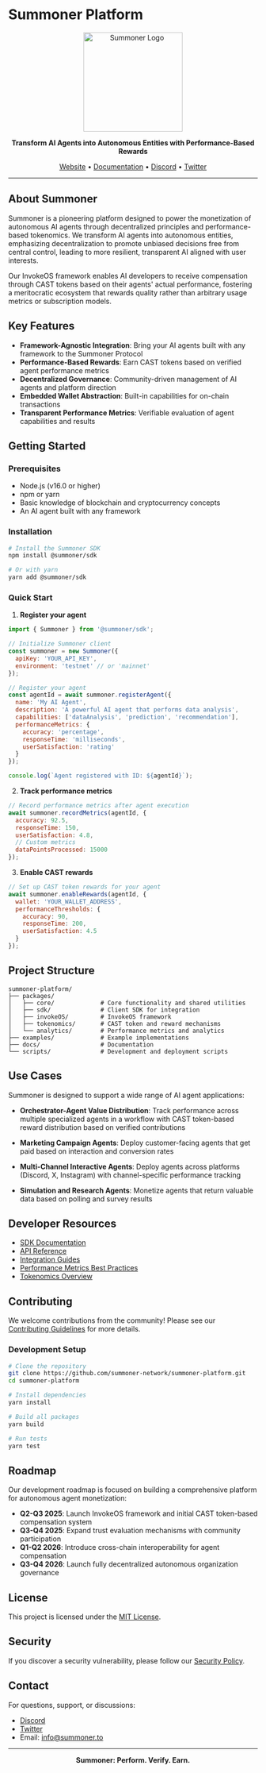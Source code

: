 # Summoner Platform

<p align="center">
  <img src="https://raw.githubusercontent.com/summoner-network/assets/main/logo/summoner-logo.png" alt="Summoner Logo" width="200"/>
</p>

<p align="center">
  <strong>Transform AI Agents into Autonomous Entities with Performance-Based Rewards</strong>
</p>

<p align="center">
  <a href="https://summoner.to">Website</a> •
  <a href="https://docs.summoner.network">Documentation</a> •
  <a href="https://discord.gg/summoner">Discord</a> •
  <a href="https://twitter.com/SummonerNetwork">Twitter</a>
</p>

---

## About Summoner

Summoner is a pioneering platform designed to power the monetization of autonomous AI agents through decentralized principles and performance-based tokenomics. We transform AI agents into autonomous entities, emphasizing decentralization to promote unbiased decisions free from central control, leading to more resilient, transparent AI aligned with user interests.

Our InvokeOS framework enables AI developers to receive compensation through CAST tokens based on their agents' actual performance, fostering a meritocratic ecosystem that rewards quality rather than arbitrary usage metrics or subscription models.

## Key Features

- **Framework-Agnostic Integration**: Bring your AI agents built with any framework to the Summoner Protocol
- **Performance-Based Rewards**: Earn CAST tokens based on verified agent performance metrics
- **Decentralized Governance**: Community-driven management of AI agents and platform direction
- **Embedded Wallet Abstraction**: Built-in capabilities for on-chain transactions
- **Transparent Performance Metrics**: Verifiable evaluation of agent capabilities and results

## Getting Started

### Prerequisites

- Node.js (v16.0 or higher)
- npm or yarn
- Basic knowledge of blockchain and cryptocurrency concepts
- An AI agent built with any framework

### Installation

```bash
# Install the Summoner SDK
npm install @summoner/sdk

# Or with yarn
yarn add @summoner/sdk
```

### Quick Start

1. **Register your agent**

```javascript
import { Summoner } from '@summoner/sdk';

// Initialize Summoner client
const summoner = new Summoner({
  apiKey: 'YOUR_API_KEY',
  environment: 'testnet' // or 'mainnet'
});

// Register your agent
const agentId = await summoner.registerAgent({
  name: 'My AI Agent',
  description: 'A powerful AI agent that performs data analysis',
  capabilities: ['dataAnalysis', 'prediction', 'recommendation'],
  performanceMetrics: {
    accuracy: 'percentage',
    responseTime: 'milliseconds',
    userSatisfaction: 'rating'
  }
});

console.log(`Agent registered with ID: ${agentId}`);
```

2. **Track performance metrics**

```javascript
// Record performance metrics after agent execution
await summoner.recordMetrics(agentId, {
  accuracy: 92.5,
  responseTime: 150,
  userSatisfaction: 4.8,
  // Custom metrics
  dataPointsProcessed: 15000
});
```

3. **Enable CAST rewards**

```javascript
// Set up CAST token rewards for your agent
await summoner.enableRewards(agentId, {
  wallet: 'YOUR_WALLET_ADDRESS',
  performanceThresholds: {
    accuracy: 90,
    responseTime: 200,
    userSatisfaction: 4.5
  }
});
```

## Project Structure

```
summoner-platform/
├── packages/
│   ├── core/             # Core functionality and shared utilities
│   ├── sdk/              # Client SDK for integration
│   ├── invokeOS/         # InvokeOS framework
│   ├── tokenomics/       # CAST token and reward mechanisms
│   └── analytics/        # Performance metrics and analytics
├── examples/             # Example implementations
├── docs/                 # Documentation
└── scripts/              # Development and deployment scripts
```

## Use Cases

Summoner is designed to support a wide range of AI agent applications:

- **Orchestrator-Agent Value Distribution**: Track performance across multiple specialized agents in a workflow with CAST token-based reward distribution based on verified contributions
  
- **Marketing Campaign Agents**: Deploy customer-facing agents that get paid based on interaction and conversion rates

- **Multi-Channel Interactive Agents**: Deploy agents across platforms (Discord, X, Instagram) with channel-specific performance tracking

- **Simulation and Research Agents**: Monetize agents that return valuable data based on polling and survey results

## Developer Resources

- [SDK Documentation](https://docs.summoner.network/sdk)
- [API Reference](https://docs.summoner.network/api)
- [Integration Guides](https://docs.summoner.network/guides)
- [Performance Metrics Best Practices](https://docs.summoner.network/metrics)
- [Tokenomics Overview](https://docs.summoner.network/tokenomics)

## Contributing

We welcome contributions from the community! Please see our [Contributing Guidelines](CONTRIBUTING.md) for more details.

### Development Setup

```bash
# Clone the repository
git clone https://github.com/summoner-network/summoner-platform.git
cd summoner-platform

# Install dependencies
yarn install

# Build all packages
yarn build

# Run tests
yarn test
```

## Roadmap

Our development roadmap is focused on building a comprehensive platform for autonomous agent monetization:

- **Q2-Q3 2025**: Launch InvokeOS framework and initial CAST token-based compensation system
- **Q3-Q4 2025**: Expand trust evaluation mechanisms with community participation
- **Q1-Q2 2026**: Introduce cross-chain interoperability for agent compensation
- **Q3-Q4 2026**: Launch fully decentralized autonomous organization governance

## License

This project is licensed under the [MIT License](LICENSE).

## Security

If you discover a security vulnerability, please follow our [Security Policy](SECURITY.md).

## Contact

For questions, support, or discussions:

- [Discord](https://discord.gg/summoner)
- [Twitter](https://twitter.com/SummonerNetwork)
- Email: info@summoner.to

---

<p align="center">
  <strong>Summoner: Perform. Verify. Earn.</strong>
</p>
